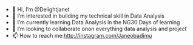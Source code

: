 - 👋 Hi, I’m @Delightjanet
- 👀 I’m interested in building my technical skill in Data Analysis
- 🌱 I’m currently learning Data Analysis in the NG30 Days of learning
- 💞️ I’m looking to collaborate onon everything data analysis and project
- 📫 How to reach me:http://instagram.com/Janeobadimu

<!---
Delightjanet/Delightjanet is a ✨ special ✨ repository because its `README.md` (this file) appears on your GitHub profile.
You can click the Preview link to take a look at your changes.
Fun Fact No Worries 
